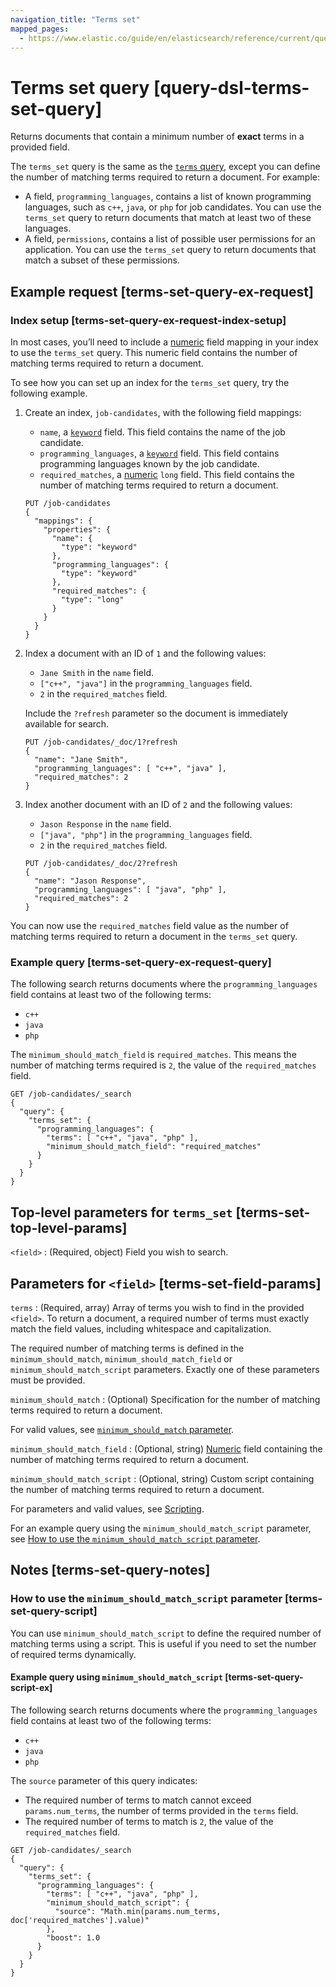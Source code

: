 ```yaml
---
navigation_title: "Terms set"
mapped_pages:
  - https://www.elastic.co/guide/en/elasticsearch/reference/current/query-dsl-terms-set-query.html
---
```


# Terms set query [query-dsl-terms-set-query]


Returns documents that contain a minimum number of **exact** terms in a provided field.

The `terms_set` query is the same as the [`terms` query](/reference/query-languages/query-dsl-terms-query.md), except you can define the number of matching terms required to return a document. For example:

* A field, `programming_languages`, contains a list of known programming languages, such as `c++`, `java`, or `php` for job candidates. You can use the `terms_set` query to return documents that match at least two of these languages.
* A field, `permissions`, contains a list of possible user permissions for an application. You can use the `terms_set` query to return documents that match a subset of these permissions.

## Example request [terms-set-query-ex-request]

### Index setup [terms-set-query-ex-request-index-setup]

In most cases, you’ll need to include a [numeric](/reference/elasticsearch/mapping-reference/number.md) field mapping in your index to use the `terms_set` query. This numeric field contains the number of matching terms required to return a document.

To see how you can set up an index for the `terms_set` query, try the following example.

1. Create an index, `job-candidates`, with the following field mappings:

    * `name`, a [`keyword`](/reference/elasticsearch/mapping-reference/keyword.md) field. This field contains the name of the job candidate.
    * `programming_languages`, a [`keyword`](/reference/elasticsearch/mapping-reference/keyword.md) field. This field contains programming languages known by the job candidate.
    * `required_matches`, a [numeric](/reference/elasticsearch/mapping-reference/number.md) `long` field. This field contains the number of matching terms required to return a document.

    ```console
    PUT /job-candidates
    {
      "mappings": {
        "properties": {
          "name": {
            "type": "keyword"
          },
          "programming_languages": {
            "type": "keyword"
          },
          "required_matches": {
            "type": "long"
          }
        }
      }
    }
    ```

2. Index a document with an ID of `1` and the following values:

    * `Jane Smith` in the `name` field.
    * `["c++", "java"]` in the `programming_languages` field.
    * `2` in the `required_matches` field.

    Include the `?refresh` parameter so the document is immediately available for search.

    ```console
    PUT /job-candidates/_doc/1?refresh
    {
      "name": "Jane Smith",
      "programming_languages": [ "c++", "java" ],
      "required_matches": 2
    }
    ```

3. Index another document with an ID of `2` and the following values:

    * `Jason Response` in the `name` field.
    * `["java", "php"]` in the `programming_languages` field.
    * `2` in the `required_matches` field.

    ```console
    PUT /job-candidates/_doc/2?refresh
    {
      "name": "Jason Response",
      "programming_languages": [ "java", "php" ],
      "required_matches": 2
    }
    ```


You can now use the `required_matches` field value as the number of matching terms required to return a document in the `terms_set` query.


### Example query [terms-set-query-ex-request-query]

The following search returns documents where the `programming_languages` field contains at least two of the following terms:

* `c++`
* `java`
* `php`

The `minimum_should_match_field` is `required_matches`. This means the number of matching terms required is `2`, the value of the `required_matches` field.

```console
GET /job-candidates/_search
{
  "query": {
    "terms_set": {
      "programming_languages": {
        "terms": [ "c++", "java", "php" ],
        "minimum_should_match_field": "required_matches"
      }
    }
  }
}
```



## Top-level parameters for `terms_set` [terms-set-top-level-params]

`<field>`
:   (Required, object) Field you wish to search.


## Parameters for `<field>` [terms-set-field-params]

`terms`
:   (Required, array) Array of terms you wish to find in the provided `<field>`. To return a document, a required number of terms must exactly match the field values, including whitespace and capitalization.

The required number of matching terms is defined in the `minimum_should_match`, `minimum_should_match_field` or `minimum_should_match_script` parameters. Exactly one of these parameters must be provided.


`minimum_should_match`
:   (Optional) Specification for the number of matching terms required to return a document.

For valid values, see [`minimum_should_match` parameter](/reference/query-languages/query-dsl-minimum-should-match.md).


`minimum_should_match_field`
:   (Optional, string) [Numeric](/reference/elasticsearch/mapping-reference/number.md) field containing the number of matching terms required to return a document.

`minimum_should_match_script`
:   (Optional, string) Custom script containing the number of matching terms required to return a document.

For parameters and valid values, see [Scripting](docs-content://explore-analyze/scripting.md).

For an example query using the `minimum_should_match_script` parameter, see [How to use the `minimum_should_match_script` parameter](#terms-set-query-script).



## Notes [terms-set-query-notes]

### How to use the `minimum_should_match_script` parameter [terms-set-query-script]

You can use `minimum_should_match_script` to define the required number of matching terms using a script. This is useful if you need to set the number of required terms dynamically.

#### Example query using `minimum_should_match_script` [terms-set-query-script-ex]

The following search returns documents where the `programming_languages` field contains at least two of the following terms:

* `c++`
* `java`
* `php`

The `source` parameter of this query indicates:

* The required number of terms to match cannot exceed `params.num_terms`, the number of terms provided in the `terms` field.
* The required number of terms to match is `2`, the value of the `required_matches` field.

```console
GET /job-candidates/_search
{
  "query": {
    "terms_set": {
      "programming_languages": {
        "terms": [ "c++", "java", "php" ],
        "minimum_should_match_script": {
          "source": "Math.min(params.num_terms, doc['required_matches'].value)"
        },
        "boost": 1.0
      }
    }
  }
}
```




